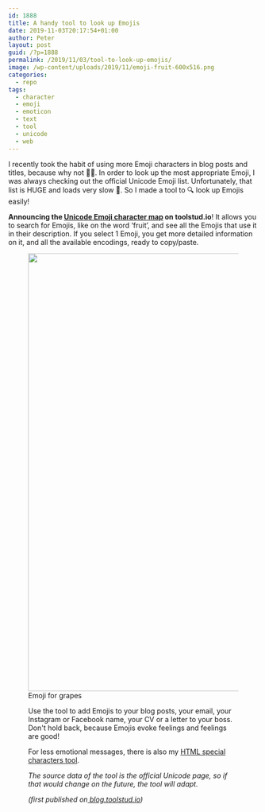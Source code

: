 ```yaml
---
id: 1888
title: A handy tool to look up Emojis
date: 2019-11-03T20:17:54+01:00
author: Peter
layout: post
guid: /?p=1888
permalink: /2019/11/03/tool-to-look-up-emojis/
image: /wp-content/uploads/2019/11/emoji-fruit-600x516.png
categories:
  - repo
tags:
  - character
  - emoji
  - emoticon
  - text
  - tool
  - unicode
  - web
---
```

I recently took the habit of using more Emoji characters in blog posts and titles, because why not &#x1f937;&#x200d;&#x2640;&#xfe0f;. In order to look up the most appropriate Emoji, I was always checking out the&nbsp;official Unicode Emoji list. Unfortunately, that list is HUGE and loads very slow &#x1f40c;. So I made a tool to &#x1f50d; look up Emojis easily!

**Announcing the&nbsp;**[**Unicode Emoji character map**](https://toolstud.io/web/emoji.php)**&nbsp;on toolstud.io**! It allows you to search for Emojis, like on the word ‘fruit’, and see all the Emojis that use it in their description. If you select 1 Emoji, you get more detailed information on it, and all the available encodings, ready to copy/paste.<figure class="wp-block-image">

<img  width="1024" height="881" src="https://blog.forret.com/wp-content/uploads/2019/11/emoji-fruit-1024x881.png" alt="" class="wp-image-1889" srcset="https://blog.forret.com/wp-content/uploads/2019/11/emoji-fruit-1024x881.png 1024w, https://blog.forret.com/wp-content/uploads/2019/11/emoji-fruit-300x258.png 300w, https://blog.forret.com/wp-content/uploads/2019/11/emoji-fruit-768x661.png 768w, https://blog.forret.com/wp-content/uploads/2019/11/emoji-fruit-945x813.png 945w, https://blog.forret.com/wp-content/uploads/2019/11/emoji-fruit-600x516.png 600w, https://blog.forret.com/wp-content/uploads/2019/11/emoji-fruit.png 1330w" sizes="(max-width: 1024px) 100vw, 1024px" />    
Emoji for grapes   

Use the tool to add Emojis to your blog posts, your email, your Instagram or Facebook name, your CV or a letter to your boss. Don't hold back, because Emojis evoke feelings and feelings are good!

For less emotional messages, there is also my [HTML special characters tool](https://blog.forret.com/2004/08/24/my-online-charmap-of-html-character-entities/).

_The source data of the tool is the official Unicode page, so if that would change on the future, the tool will adapt._

_(first published on_[ _blog.toolstud.io_](https://blog.toolstud.io/2019/11/03/use-more-emoji-characters/)_)_
